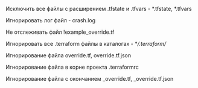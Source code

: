 Исключить все файлы с расширением .tfstate и .tfvars - *.tfstate, *.tfvars

Игнорировать лог файл - crash.log

Не отслеживать файл !example_override.tf

Игнорировать все .terraform файлы в каталогах - **/.terraform/*

Игнорирование файла override.tf, override.tf.json

Игнорирование файла в корне проекта .terraformrc

Игнорирование файла с окончанием _override.tf, _override.tf.json
